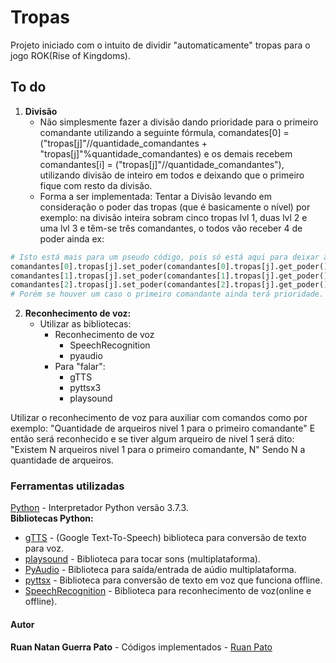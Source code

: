 # Tropas #
Projeto iniciado com o intuito de dividir "automaticamente" tropas para o jogo ROK(Rise of Kingdoms).

## To do ##  
1. **Divisão**
    * Não simplesmente fazer a divisão dando prioridade para o primeiro comandante utilizando a seguinte fórmula, comandates[0] = ("tropas[j]"//quantidade\_comandantes + "tropas[j]"%quantidade\_comandantes) e os demais recebem comandantes[i] = ("tropas[j]"//quantidade\_comandantes"), utilizando divisão de inteiro em todos e deixando que o primeiro fique com resto da divisão. 
    * Forma a ser implementada: Tentar a Divisão levando em consideração o poder das tropas (que é basicamente o nível) por exemplo: na divisão inteira sobram cinco tropas lvl 1, duas lvl 2 e uma lvl 3 e têm-se três comandantes, o todos vão receber 4 de poder ainda ex:
```python
# Isto está mais para um pseudo código, pois só está aqui para deixar a ideia geral
comandantes[0].tropas[j].set_poder(comandantes[0].tropas[j].get_poder()+(uma tropa lvl3+uma lvl1))
comandantes[1].tropas[j].set_poder(comandantes[1].tropas[j].get_poder()+(duas tropas lvl 2))
comandantes[2].tropas[j].set_poder(comandantes[2].tropas[j].get_poder()+(quatro tropas lvl 1))
# Porém se houver um caso o primeiro comandante ainda terá prioridade.
```
2. **Reconhecimento de voz:**
    * Utilizar as bibliotecas:
      * Reconhecimento de voz
        * SpeechRecognition
        * pyaudio
      * Para "falar":
        * gTTS
        * pyttsx3
        * playsound

Utilizar o reconhecimento de voz para auxiliar com comandos como por exemplo:
"Quantidade de arqueiros nivel 1 para o primeiro comandante"
E então será reconhecido e se tiver algum arqueiro de nivel 1 será dito:
"Existem N arqueiros nivel 1 para o primeiro comandante, N"
Sendo N a quantidade de arqueiros.
### Ferramentas utilizadas ###
[Python](https://www.python.org/) - Interpretador Python versão 3.7.3.  
**Bibliotecas Python:**
* [gTTS](https://pypi.org/project/gTTS/) - (Google Text-To-Speech) biblioteca para conversão de texto para voz.
* [playsound](https://pypi.org/project/playsound/) - Biblioteca para tocar sons (multiplataforma).
* [PyAudio](https://pypi.org/project/PyAudio/) - Biblioteca para saída/entrada de aúdio multiplataforma.
* [pyttsx](https://pypi.org/project/pyttsx3/) - Biblioteca para conversão de texto em voz que funciona offline.
* [SpeechRecognition](https://pypi.org/project/SpeechRecognition/) - Biblioteca para reconhecimento de voz(online e offline).

#### Autor ####
**Ruan Natan Guerra Pato** - Códigos implementados - [Ruan Pato](https://github.com/ruanpato)